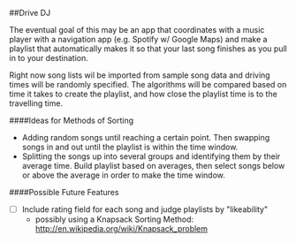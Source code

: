 ##Drive DJ

The eventual goal of this may be an app that coordinates with a music player with a navigation app (e.g. Spotify w/ Google Maps) and make a playlist that automatically makes it so that your last song finishes as you pull in to your destination.

Right now song lists wil be imported from sample song data and driving times will be randomly specified. The algorithms will be compared based on time it takes to create the playlist, and how close the playlist time is to the travelling time.

####Ideas for Methods of Sorting
- Adding random songs until reaching a certain point. Then swapping songs in and out until the playlist is within the time window.
- Splitting the songs up into several groups and identifying them by their average time. Build playlist based on averages, then select songs below or above the average in order to make the time window.

####Possible Future Features
- [ ] Include rating field for each song and judge playlists by "likeability" 
   - possibly using a Knapsack Sorting Method: http://en.wikipedia.org/wiki/Knapsack_problem


